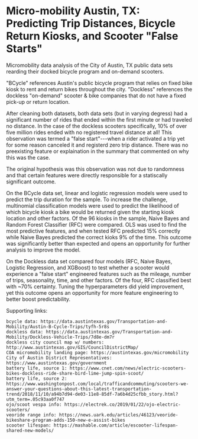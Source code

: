 # Micro-mobility Austin, TX: Predicting Trip Distances, Bicycle Return Kiosks, and Scooter "False Starts"
Micromobility data analysis of the City of Austin, TX public data sets rearding their docked bicycle program and on-demand scooters.

"BCycle" references Austin's public bicycle program that relies on fixed bike kiosk to rent and return bikes throughout the city.
"Dockless" references the dockless "on-demand" scooter & bike companies that do not have a fixed pick-up or return location.

After cleaning both datasets, both data sets (but in varying degress) had a significant number of rides that ended 
within the first minute or had traveled no distance. In the case of the dockless scooters specifically, 10% of over five million rides ended with no registered travel distance at all! This observation was termed a "false start"---when a rider activated a trip yet for some reason canceled it and registerd zero trip distance. There was no preexisting feature or explaination in the summary that commented on why this was the case.

The original hypothesis was this observation was not due to randomness and that certain features were directly responsible for a statiscally significant outcome. 

On the BCycle data set, linear and logistic regression models were used to predict the trip duration for the sample. To increase the challenge, multinomial classification models were used to predict the likelihood of which bicycle kiosk a bike would be returned given the starting kiosk location and other factors. Of the 96 kiosks in the sample, Naive Bayes and Random Forest Classifier (RFC) were compared. OLS was used to find the most predictive features, and when tested RFC predicted 15% correctly while Naive Bayes predicted the correct kioks 9% of the time. This outcome was significantly better than expected and opens an opportunity for further analysis to improve the model. 

On the Dockless data set compared four models (RFC, Naive Bayes, Logistic Regression, and XGBoost) to test whether a scooter would experience a "false start" engineered features such as the mileage, number of trips, seasonality, time, and other factors. Of the four, RFC classified best with ~70% certainty. Tuning the hyperparameters did yield improvement, yet this outcome opens an opportunity for more feature engineering to better boost predictability. 

Supporting links:

    bcycle data: https://data.austintexas.gov/Transportation-and-Mobility/Austin-B-Cycle-Trips/tyfh-5r8s
    dockless data: https://data.austintexas.gov/Transportation-and-Mobility/Dockless-Vehicle-Trips/7d8e-dm7r
    dockless city council map w/ numbers: http://www.austintexas.gov/GIS/CouncilDistrictMap/
    COA micromobility landing page: https://austintexas.gov/micromobility
    City of Austin District Representatives: https://www.austintexas.gov/government
    battery life, source 1: https://www.cnet.com/news/electric-scooters-bikes-dockless-ride-share-bird-lime-jump-spin-scoot/
    battery life, source 2: https://www.washingtonpost.com/local/trafficandcommuting/scooters-we-answer-your-questions-about-this-latest-transportation-trend/2018/11/10/a94b7d94-de03-11e8-85df-7a6b4d25cfbb_story.html?utm_term=.05c93aa0f747
    ojo/scoot vespa info: https://electrek.co/2019/01/22/ojo-electric-scooters/
    veoride range info: https://news.uark.edu/articles/46123/veoride-bikeshare-program-adds-150-new-e-assist-bikes
    scooter lifespan: https://mashable.com/article/escooter-lifespan-shared-new-models/
